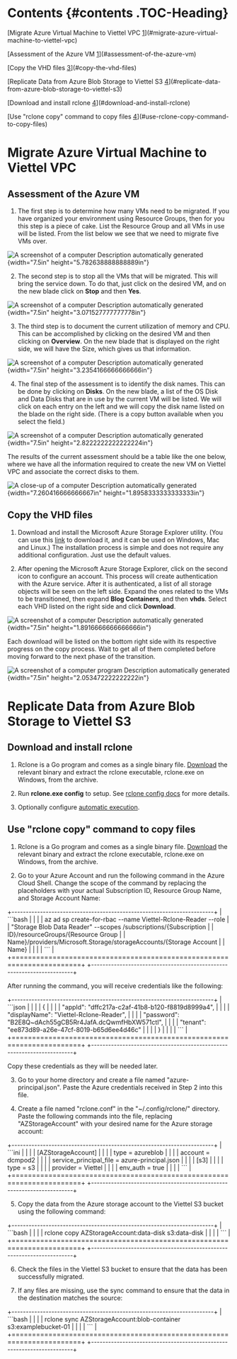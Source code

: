 # Contents {#contents .TOC-Heading}

[Migrate Azure Virtual Machine to Viettel VPC
[1](#migrate-azure-virtual-machine-to-viettel-vpc)](#migrate-azure-virtual-machine-to-viettel-vpc)

[Assessment of the Azure VM
[1](#assessment-of-the-azure-vm)](#assessment-of-the-azure-vm)

[Copy the VHD files [3](#copy-the-vhd-files)](#copy-the-vhd-files)

[Replicate Data from Azure Blob Storage to Viettel S3
[4](#replicate-data-from-azure-blob-storage-to-viettel-s3)](#replicate-data-from-azure-blob-storage-to-viettel-s3)

[Download and install rclone
[4](#download-and-install-rclone)](#download-and-install-rclone)

[Use "rclone copy" command to copy files
[4](#use-rclone-copy-command-to-copy-files)](#use-rclone-copy-command-to-copy-files)

# Migrate Azure Virtual Machine to Viettel VPC

## Assessment of the Azure VM

1.  The first step is to determine how many VMs need to be migrated. If
    you have organized your environment using Resource Groups, then for
    you this step is a piece of cake. List the Resource Group and all
    VMs in use will be listed. From the list below we see that we need
    to migrate five VMs over.

![A screenshot of a computer Description automatically
generated](media/image1.png){width="7.5in" height="5.782638888888889in"}

2.  The second step is to stop all the VMs that will be migrated. This
    will bring the service down. To do that, just click on the desired
    VM, and on the new blade click on **Stop** and then **Yes**.

![A screenshot of a computer Description automatically
generated](media/image2.png){width="7.5in" height="3.071527777777778in"}

3.  The third step is to document the current utilization of memory and
    CPU. This can be accomplished by clicking on the desired VM and then
    clicking on **Overview**. On the new blade that is displayed on the
    right side, we will have the Size, which gives us that information.

![A screenshot of a computer Description automatically
generated](media/image3.png){width="7.5in"
height="3.2354166666666666in"}

4.  The final step of the assessment is to identify the disk names. This
    can be done by clicking on **Disks**. On the new blade, a list of
    the OS Disk and Data Disks that are in use by the current VM will be
    listed. We will click on each entry on the left and we will copy the
    disk name listed on the blade on the right side. (There is a copy
    button available when you select the field.)

![A screenshot of a computer Description automatically
generated](media/image4.png){width="7.5in"
height="2.8222222222222224in"}

The results of the current assessment should be a table like the one
below, where we have all the information required to create the new VM
on Viettel VPC and associate the correct disks to them.

![A close-up of a computer Description automatically
generated](media/image5.png){width="7.260416666666667in"
height="1.8958333333333333in"}

## Copy the VHD files

1.  Download and install the Microsoft Azure Storage Explorer utility.
    (You can use this
    [link](https://azure.microsoft.com/en-us/products/storage/storage-explorer/)
    to download it, and it can be used on Windows, Mac and Linux.) The
    installation process is simple and does not require any additional
    configuration. Just use the default values.

2.  After opening the Microsoft Azure Storage Explorer, click on the
    second icon to configure an account. This process will create
    authentication with the Azure service. After it is authenticated, a
    list of all storage objects will be seen on the left side. Expand
    the ones related to the VMs to be transitioned, then expand **Blog
    Containers**, and then **vhds**. Select each VHD listed on the right
    side and click **Download**.

![A screenshot of a computer Description automatically
generated](media/image6.png){width="7.5in"
height="1.8916666666666666in"}

Each download will be listed on the bottom right side with its
respective progress on the copy process. Wait to get all of them
completed before moving forward to the next phase of the transition.

![A screenshot of a computer program Description automatically
generated](media/image7.png){width="7.5in" height="2.053472222222222in"}

# Replicate Data from Azure Blob Storage to Viettel S3

## Download and install rclone

1.  Rclone is a Go program and comes as a single binary file.
    [Download](https://rclone.org/downloads/) the relevant binary and
    extract the rclone executable, rclone.exe on Windows, from the
    archive.

2.  Run **rclone.exe config** to setup. See [rclone config
    docs](https://rclone.org/docs/) for more details.

3.  Optionally configure [automatic
    execution](https://rclone.org/install/#autostart).

## Use "rclone copy" command to copy files

1.  Rclone is a Go program and comes as a single binary file.
    [Download](https://rclone.org/downloads/) the relevant binary and
    extract the rclone executable, rclone.exe on Windows, from the
    archive.

2.  Go to your Azure Account and run the following command in the Azure
    Cloud Shell. Change the scope of the command by replacing the
    placeholders with your actual Subscription ID, Resource Group Name,
    and Storage Account Name:

+-----------------------------------------------------------------------+
| \`\`\`bash                                                            |
|                                                                       |
| az ad sp create-for-rbac \--name Viettel-Rclone-Reader \--role        |
| \"Storage Blob Data Reader\" \--scopes /subscriptions/{Subscription   |
| ID}/resourceGroups/{Resource Group                                    |
| Name}/providers/Microsoft.Storage/storageAccounts/{Storage Account    |
| Name}                                                                 |
|                                                                       |
| \`\`\`                                                                |
+=======================================================================+
+-----------------------------------------------------------------------+

After running the command, you will receive credentials like the
following:

+-----------------------------------------------------------------------+
| \`\`\`json                                                            |
|                                                                       |
| {                                                                     |
|                                                                       |
| \"appId\": \"dffc217a-c2af-41b8-b120-f8819d8999a4\",                  |
|                                                                       |
| \"displayName\": \"Viettel-Rclone-Reader\",                           |
|                                                                       |
| \"password\": \"B2E8Q\~dAch55gCB5Rr4JafA.dcQwmfHbXW571ctI\",          |
|                                                                       |
| \"tenant\": \"ee873d89-a26e-47cf-8019-b65d6ee4d46c\"                  |
|                                                                       |
| }                                                                     |
|                                                                       |
| \`\`\`                                                                |
+=======================================================================+
+-----------------------------------------------------------------------+

Copy these credentials as they will be needed later.

3.  Go to your home directory and create a file named
    "azure-principal.json". Paste the Azure credentials received in Step
    2 into this file.

4.  Create a file named "rclone.conf" in the "\~/.config/rclone/"
    directory. Paste the following commands into the file, replacing
    \"AZStorageAccount\" with your desired name for the Azure storage
    account:

+-----------------------------------------------------------------------+
| \`\`\`ini                                                             |
|                                                                       |
| \[AZStorageAccount\]                                                  |
|                                                                       |
| type = azureblob                                                      |
|                                                                       |
| account = dcmpod2                                                     |
|                                                                       |
| service_principal_file = azure-principal.json                         |
|                                                                       |
| \[s3\]                                                                |
|                                                                       |
| type = s3                                                             |
|                                                                       |
| provider = Viettel                                                    |
|                                                                       |
| env_auth = true                                                       |
|                                                                       |
| \`\`\`                                                                |
+=======================================================================+
+-----------------------------------------------------------------------+

5.  Copy the data from the Azure storage account to the Viettel S3
    bucket using the following command:

+-----------------------------------------------------------------------+
| \`\`\`bash                                                            |
|                                                                       |
| rclone copy AZStorageAccount:data-disk s3:data-disk                   |
|                                                                       |
| \`\`\`                                                                |
+=======================================================================+
+-----------------------------------------------------------------------+

6.  Check the files in the Viettel S3 bucket to ensure that the data has
    been successfully migrated.

7.  If any files are missing, use the sync command to ensure that the
    data in the destination matches the source:

+-----------------------------------------------------------------------+
| \`\`\`bash                                                            |
|                                                                       |
| rclone sync AZStorageAccount:blob-container s3:examplebucket-01       |
|                                                                       |
| \`\`\`                                                                |
+=======================================================================+
+-----------------------------------------------------------------------+
